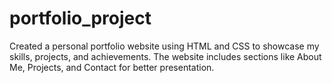# portfolio_project
Created a personal portfolio website using HTML and CSS to showcase my skills, projects, and achievements. The website includes sections like About Me, Projects, and Contact for better presentation.
